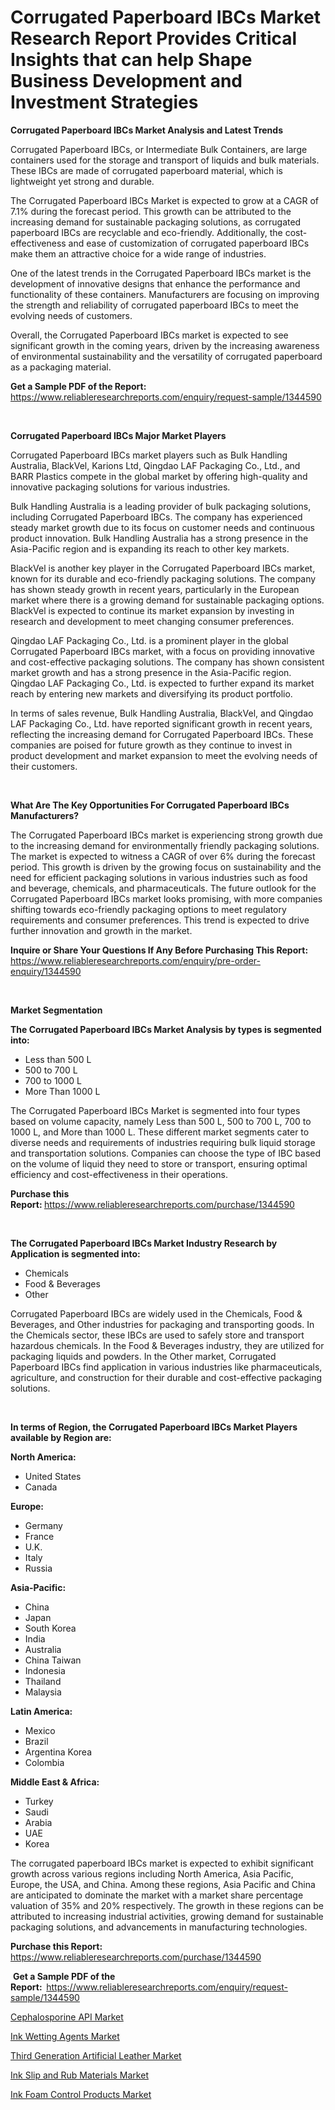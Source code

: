 <p><h1>Corrugated Paperboard IBCs Market Research Report Provides Critical Insights that can help Shape Business Development and Investment Strategies</h1></p><p><strong>Corrugated Paperboard IBCs Market Analysis and Latest Trends</strong></p>
<p><p>Corrugated Paperboard IBCs, or Intermediate Bulk Containers, are large containers used for the storage and transport of liquids and bulk materials. These IBCs are made of corrugated paperboard material, which is lightweight yet strong and durable.</p><p>The Corrugated Paperboard IBCs Market is expected to grow at a CAGR of 7.1% during the forecast period. This growth can be attributed to the increasing demand for sustainable packaging solutions, as corrugated paperboard IBCs are recyclable and eco-friendly. Additionally, the cost-effectiveness and ease of customization of corrugated paperboard IBCs make them an attractive choice for a wide range of industries.</p><p>One of the latest trends in the Corrugated Paperboard IBCs market is the development of innovative designs that enhance the performance and functionality of these containers. Manufacturers are focusing on improving the strength and reliability of corrugated paperboard IBCs to meet the evolving needs of customers.</p><p>Overall, the Corrugated Paperboard IBCs market is expected to see significant growth in the coming years, driven by the increasing awareness of environmental sustainability and the versatility of corrugated paperboard as a packaging material.</p></p>
<p><strong>Get a Sample PDF of the Report:&nbsp;</strong> <a href="https://www.reliableresearchreports.com/enquiry/request-sample/1344590">https://www.reliableresearchreports.com/enquiry/request-sample/1344590</a></p>
<p>&nbsp;</p>
<p><strong>Corrugated Paperboard IBCs Major Market Players</strong></p>
<p><p>Corrugated Paperboard IBCs market players such as Bulk Handling Australia, BlackVel, Karions Ltd, Qingdao LAF Packaging Co., Ltd., and BARR Plastics compete in the global market by offering high-quality and innovative packaging solutions for various industries. </p><p>Bulk Handling Australia is a leading provider of bulk packaging solutions, including Corrugated Paperboard IBCs. The company has experienced steady market growth due to its focus on customer needs and continuous product innovation. Bulk Handling Australia has a strong presence in the Asia-Pacific region and is expanding its reach to other key markets.</p><p>BlackVel is another key player in the Corrugated Paperboard IBCs market, known for its durable and eco-friendly packaging solutions. The company has shown steady growth in recent years, particularly in the European market where there is a growing demand for sustainable packaging options. BlackVel is expected to continue its market expansion by investing in research and development to meet changing consumer preferences.</p><p>Qingdao LAF Packaging Co., Ltd. is a prominent player in the global Corrugated Paperboard IBCs market, with a focus on providing innovative and cost-effective packaging solutions. The company has shown consistent market growth and has a strong presence in the Asia-Pacific region. Qingdao LAF Packaging Co., Ltd. is expected to further expand its market reach by entering new markets and diversifying its product portfolio.</p><p>In terms of sales revenue, Bulk Handling Australia, BlackVel, and Qingdao LAF Packaging Co., Ltd. have reported significant growth in recent years, reflecting the increasing demand for Corrugated Paperboard IBCs. These companies are poised for future growth as they continue to invest in product development and market expansion to meet the evolving needs of their customers.</p></p>
<p>&nbsp;</p>
<p><strong>What Are The Key Opportunities For Corrugated Paperboard IBCs Manufacturers?</strong></p>
<p><p>The Corrugated Paperboard IBCs market is experiencing strong growth due to the increasing demand for environmentally friendly packaging solutions. The market is expected to witness a CAGR of over 6% during the forecast period. This growth is driven by the growing focus on sustainability and the need for efficient packaging solutions in various industries such as food and beverage, chemicals, and pharmaceuticals. The future outlook for the Corrugated Paperboard IBCs market looks promising, with more companies shifting towards eco-friendly packaging options to meet regulatory requirements and consumer preferences. This trend is expected to drive further innovation and growth in the market.</p></p>
<p><strong>Inquire or Share Your Questions If Any Before Purchasing This Report:</strong> <a href="https://www.reliableresearchreports.com/enquiry/pre-order-enquiry/1344590">https://www.reliableresearchreports.com/enquiry/pre-order-enquiry/1344590</a></p>
<p>&nbsp;</p>
<p><strong>Market Segmentation</strong></p>
<p><strong>The Corrugated Paperboard IBCs Market Analysis by types is segmented into:</strong></p>
<p><ul><li>Less than 500 L</li><li>500 to 700 L</li><li>700 to 1000 L</li><li>More Than 1000 L</li></ul></p>
<p><p>The Corrugated Paperboard IBCs Market is segmented into four types based on volume capacity, namely Less than 500 L, 500 to 700 L, 700 to 1000 L, and More than 1000 L. These different market segments cater to diverse needs and requirements of industries requiring bulk liquid storage and transportation solutions. Companies can choose the type of IBC based on the volume of liquid they need to store or transport, ensuring optimal efficiency and cost-effectiveness in their operations.</p></p>
<p><strong>Purchase this Report:&nbsp;</strong><a href="https://www.reliableresearchreports.com/purchase/1344590">https://www.reliableresearchreports.com/purchase/1344590</a></p>
<p>&nbsp;</p>
<p><strong>The Corrugated Paperboard IBCs Market Industry Research by Application is segmented into:</strong></p>
<p><ul><li>Chemicals</li><li>Food & Beverages</li><li>Other</li></ul></p>
<p><p>Corrugated Paperboard IBCs are widely used in the Chemicals, Food & Beverages, and Other industries for packaging and transporting goods. In the Chemicals sector, these IBCs are used to safely store and transport hazardous chemicals. In the Food & Beverages industry, they are utilized for packaging liquids and powders. In the Other market, Corrugated Paperboard IBCs find application in various industries like pharmaceuticals, agriculture, and construction for their durable and cost-effective packaging solutions.</p></p>
<p>&nbsp;</p>
<p><strong>In terms of Region, the Corrugated Paperboard IBCs Market Players available by Region are:</strong></p>
<p>
    <p> <strong> North America: </strong>
        <ul>
            <li>United States</li>
            <li>Canada</li>
        </ul>
        </p> 
    <p> <strong> Europe: </strong>
        <ul>
            <li>Germany</li>
            <li>France</li>
            <li>U.K.</li>
            <li>Italy</li>
            <li>Russia</li>
        </ul>
        </p> 
    <p> <strong> Asia-Pacific: </strong>
        <ul>
            <li>China</li>
            <li>Japan</li>
            <li>South Korea</li>
            <li>India</li>
            <li>Australia</li>
            <li>China Taiwan</li>
            <li>Indonesia</li>
            <li>Thailand</li>
            <li>Malaysia</li>
        </ul>
        </p> 
    <p> <strong> Latin America: </strong>
        <ul>
            <li>Mexico</li>
            <li>Brazil</li>
            <li>Argentina Korea</li>
            <li>Colombia</li>
        </ul>
        </p> 
    <p> <strong> Middle East & Africa: </strong>
        <ul>
            <li>Turkey</li>
            <li>Saudi</li>
            <li>Arabia</li>
            <li>UAE</li>
            <li>Korea</li>
        </ul>
    </p>
    </p>
<p><p>The corrugated paperboard IBCs market is expected to exhibit significant growth across various regions including North America, Asia Pacific, Europe, the USA, and China. Among these regions, Asia Pacific and China are anticipated to dominate the market with a market share percentage valuation of 35% and 20% respectively. The growth in these regions can be attributed to increasing industrial activities, growing demand for sustainable packaging solutions, and advancements in manufacturing technologies.</p></p>
<p><strong>Purchase this Report: </strong><a href="https://www.reliableresearchreports.com/purchase/1344590">https://www.reliableresearchreports.com/purchase/1344590</a></p>
<p>&nbsp;<strong>Get a Sample PDF of the Report:&nbsp;&nbsp;</strong><a href="https://www.reliableresearchreports.com/enquiry/request-sample/1344590">https://www.reliableresearchreports.com/enquiry/request-sample/1344590</a></p>
<p><strong></strong></p>
<p><p><a href="https://github.com/edytherolanlouisejk1miz0wig/Market-Research-Report-List-1/blob/main/cephalosporine-api-market.md">Cephalosporine API Market</a></p><p><a href="https://github.com/redneck06/Market-Research-Report-List-2/blob/main/ink-wetting-agents-market.md">Ink Wetting Agents Market</a></p><p><a href="https://github.com/peachesmcdowel1/Market-Research-Report-List-1/blob/main/third-generation-artificial-leather-market.md">Third Generation Artificial Leather Market</a></p><p><a href="https://github.com/nicoletavirag/Market-Research-Report-List-2/blob/main/ink-slip-and-rub-materials-market.md">Ink Slip and Rub Materials Market</a></p><p><a href="https://github.com/mauripalmi/Market-Research-Report-List-2/blob/main/ink-foam-control-products-market.md">Ink Foam Control Products Market</a></p></p>
